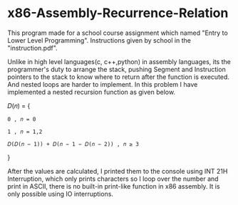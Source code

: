 # x86-Assembly-Recurrence-Relation

This program made for a school course assignment which named "Entry to Lower Level Programming". Instructions given by school in the "instruction.pdf".


Unlike in high level languages(c, c++,python) in assembly languages, its the programmer's duty to arrange the stack, pushing Segment and Instruction pointers to the stack to know where to return after the function is executed. And nested loops are harder to implement. In this problem I have implemented a nested recursion function as given below. 

𝐷(𝑛) = {


    0 , 𝑛 = 0
    
    1 , 𝑛 = 1,2
    
    𝐷(𝐷(𝑛 − 1)) + 𝐷(𝑛 − 1 − 𝐷(𝑛 − 2)) , 𝑛 ≥ 3

    
}

After the values are calculated, I printed them to the console using INT 21H Interruption, which only prints characters so I loop over the number and print in ASCII, there is no built-in print-like function in x86 assembly. It is only possible using IO interruptions.


